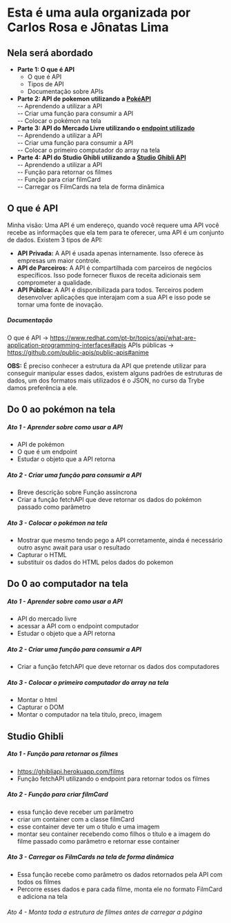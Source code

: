 # Esta é uma aula organizada por Carlos Rosa e Jônatas Lima

## Nela será abordado
- **Parte 1: O que é API**
  - O que é API 
  - Tipos de API 
  - Documentação sobre APIs
- **Parte 2: API de pokemon utilizando a [PokéAPI](https://pokeapi.co/)** <br>
-- Aprendendo a utilizar a API <br>
-- Criar uma função para consumir a API <br>
-- Colocar o pokémon na tela <br>
- **Parte 3: API do Mercado Livre utilizando o [endpoint utilizado](https://api.mercadolibre.com/sites/MLB/search?q=computador)** <br>
-- Aprendendo a utilizar a API <br>
-- Criar uma função para consumir a API <br>
-- Colocar o primeiro computador do array na tela <br>
- **Parte 4: API do Studio Ghibli utilizando a [Studio Ghibli API](https://ghibliapi.herokuapp.com/)** <br>
-- Aprendendo a utilizar a API <br>
-- Função para retornar os filmes <br>
-- Função para criar filmCard <br>
-- Carregar os FilmCards na tela de forma dinâmica  <br>

## O que é API

Minha visão: Uma API é um endereço, quando você requere uma API você recebe as informações que ela tem para te oferecer, uma API é um conjunto de dados. Existem 3 tipos de API: 
- **API Privada:** A API é usada apenas internamente. Isso oferece às empresas um maior controle.
- **API de Parceiros:** A API é compartilhada com parceiros de negócios específicos. Isso pode fornecer fluxos de receita adicionais sem comprometer a qualidade.
- **API Pública:** A API é disponibilizada para todos. Terceiros podem desenvolver aplicações que interajam com a sua API e isso pode se tornar uma fonte de inovação.

##### Documentação
O que é API -> https://www.redhat.com/pt-br/topics/api/what-are-application-programming-interfaces#apis
APIs públicas -> https://github.com/public-apis/public-apis#anime

**OBS:** É preciso conhecer a estrutura da API que pretende utilizar para conseguir manipular esses dados, existem alguns padrões de estruturas de dados, um dos formatos mais utilizados é o JSON, no curso da Trybe damos preferência a ele.

## Do 0 ao pokémon na tela

##### Ato 1 - Aprender sobre como usar a API
- API de pokémon
- O que é um endpoint 
- Estudar o objeto que a API retorna

##### Ato 2 - Criar uma função para consumir a API
- Breve descrição sobre Função assíncrona
- Criar a função fetchAPI que deve retornar os dados do pokémon passado como parâmetro

##### Ato 3 - Colocar o pokémon na tela
- Mostrar que mesmo tendo pego a API corretamente,  ainda é necessário outro async await para usar o resultado
- Capturar o HTML
- substituir os dados do HTML pelos dados do pokemon

## Do 0 ao computador na tela

##### Ato 1 - Aprender sobre como usar a API
- API do mercado livre
- acessar a API com o endpoint computador
- Estudar o objeto que a API retorna

##### Ato 2 - Criar uma função para consumir a API
- Criar a função fetchAPI que deve retornar os dados dos computadores 

##### Ato 3 - Colocar o primeiro computador do array na tela
- Montar o html
- Capturar o DOM
- Montar o computador na tela titulo, preco, imagem

## Studio Ghibli

##### Ato 1 - Função para retornar os filmes
- https://ghibliapi.herokuapp.com/films
- Função fetchAPI utilizando o endpoint para retornar todos os filmes

##### Ato 2 - Função para criar filmCard
- essa função deve receber um parâmetro
- criar um container com a classe filmCard
- esse container deve ter um o título e uma imagem
- montar seu container recebendo como filhos o título e a imagem do filme passado como parâmetro e retornar esse container

##### Ato 3 - Carregar os FilmCards na tela de forma dinâmica 
- Essa função recebe como parâmetro os dados retornados pela API com todos os filmes
- Percorre esses dados e para cada filme, monta ele no formato FilmCard e adiciona na tela 

###### Ato 4 - Monta toda a estrutura de filmes antes de carregar a página

